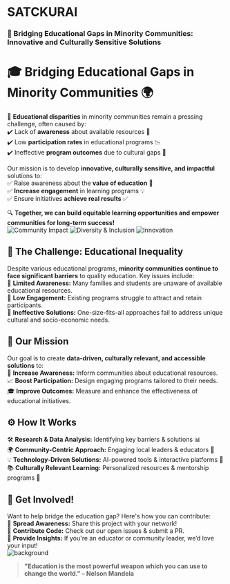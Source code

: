 # SATCKURAI
### 🚀 Bridging Educational Gaps in Minority Communities: Innovative and Culturally Sensitive Solutions
# 🎓 Bridging Educational Gaps in Minority Communities 🌍  

🚀 **Educational disparities** in minority communities remain a pressing challenge, often caused by:  
✔️ Lack of **awareness** about available resources 📢  
✔️ Low **participation rates** in educational programs 📉  
✔️ Ineffective **program outcomes** due to cultural gaps 🏫  

Our mission is to develop **innovative, culturally sensitive, and impactful** solutions to:  
✅ Raise awareness about the **value of education** 🎯  
✅ **Increase engagement** in learning programs 💡  
✅ Ensure initiatives **achieve real results** ✅  

🔍 **Together, we can build equitable learning opportunities and empower communities for long-term success!**  
![Community Impact](https://img.shields.io/badge/Impact-Education-blue)
![Diversity & Inclusion](https://img.shields.io/badge/Diversity-&%20Inclusion-green)
![Innovation](https://img.shields.io/badge/Innovation-Solutions-orange)


## 🚨 The Challenge: Educational Inequality  

Despite various educational programs, **minority communities continue to face significant barriers** to quality education. Key issues include:  
🔸 **Limited Awareness:** Many families and students are unaware of available educational resources.  
🔸 **Low Engagement:** Existing programs struggle to attract and retain participants.  
🔸 **Ineffective Solutions:** One-size-fits-all approaches fail to address unique cultural and socio-economic needs.  
## 🎯 Our Mission  

Our goal is to create **data-driven, culturally relevant, and accessible solutions** to:  
📢 **Increase Awareness:** Inform communities about educational resources.  
📈 **Boost Participation:** Design engaging programs tailored to their needs.  
🎓 **Improve Outcomes:** Measure and enhance the effectiveness of educational initiatives.  
## ⚙️ How It Works  

🛠 **Research & Data Analysis:** Identifying key barriers & solutions 📊  
🌍 **Community-Centric Approach:** Engaging local leaders & educators 🤝  
💡 **Technology-Driven Solutions:** AI-powered tools & interactive platforms 📱  
📚 **Culturally Relevant Learning:** Personalized resources & mentorship programs 🎯  
## 🤝 Get Involved!  

Want to help bridge the education gap? Here's how you can contribute:  
🔹 **Spread Awareness:** Share this project with your network!  
🔹 **Contribute Code:** Check out our open issues & submit a PR.  
🔹 **Provide Insights:** If you're an educator or community leader, we’d love your input!  
![background](https://via.placeholder.com/800x200/ffcc00/000000?text=Hello+World)


> **"Education is the most powerful weapon which you can use to change the world." – Nelson Mandela**  





